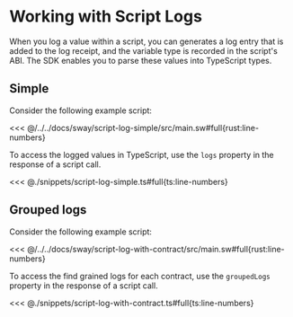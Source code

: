 # Working with Script Logs

When you log a value within a script, you can generates a log entry that is added to the log receipt, and the variable type is recorded in the script's ABI. The SDK enables you to parse these values into TypeScript types.

## Simple

Consider the following example script:

<<< @/../../docs/sway/script-log-simple/src/main.sw#full{rust:line-numbers}

To access the logged values in TypeScript, use the `logs` property in the response of a script call.

<<< @./snippets/script-log-simple.ts#full{ts:line-numbers}

## Grouped logs

Consider the following example script:

<<< @/../../docs/sway/script-log-with-contract/src/main.sw#full{rust:line-numbers}

To access the find grained logs for each contract, use the `groupedLogs` property in the response of a script call.

<<< @./snippets/script-log-with-contract.ts#full{ts:line-numbers}
